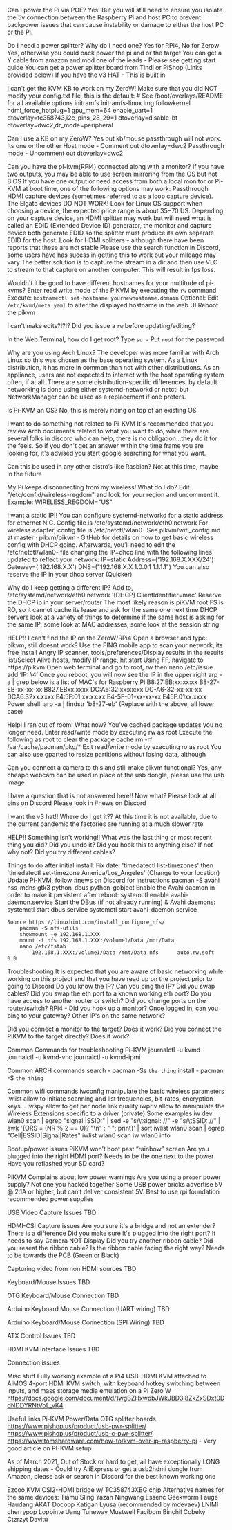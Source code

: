 Can I power the Pi via POE?
    Yes! But you will still need to ensure you isolate the 5v connection between the Raspberry Pi and host PC to prevent backpower issues that can cause instability or damage to either the host PC or the Pi.

Do I need a power splitter? Why do I need one?
    Yes for RPi4, No for Zerow
    Yes, otherwise you could back power the pi and or the target
    You can get a Y cable from amazon and mod one of the leads - Please see getting start guide
    You can get a power splitter board from Tindi or PiShop (Links provided below)
    If you have the v3 HAT - This is built in

I can't get the KVM KB to work on my ZeroW!
    Make sure that you did NOT modify your config.txt file, this is the default: 
      # See /boot/overlays/README for all available options
      initramfs initramfs-linux.img followkernel
      hdmi_force_hotplug=1
      gpu_mem=64
      enable_uart=1
      dtoverlay=tc358743,i2c_pins_28_29=1
      dtoverlay=disable-bt
      dtoverlay=dwc2,dr_mode=peripheral

Can I use a KB on my ZeroW?
    Yes but kb/mouse passthrough will not work. Its one or the other
      Host mode - Comment out dtoverlay=dwc2
      Passthrough mode - Uncomment out dtoverlay=dwc2

Can you have the pi-kvm(RPi4) connected along with a monitor?
      If you have two outputs, you may be able to use screen mirroring from the OS but not BIOS
      If you have one output or need access from both a local monitor or Pi-KVM at boot time, one of the following options may work:
        Passthrough HDMI capture devices (sometimes referred to as a loop capture device). The Elgato devices DO NOT WORK! Look for Linux OS support when choosing a device, the expected price range is about $35-$70 US.
        Depending on your capture device, an HDMI splitter may work but will need what is called an EDID (Extended Device ID) generator, the monitor and capture device both generate EDID so the splitter must produce its own separate EDID for the host.
        Look for HDMI splitters - although there have been reports that these are not stable
          Please use the search function in Discord, some users have has sucess in getting this to work but your mileage may vary
      The better solution is to capture the stream in a dir and then use VLC to stream to that capture on another computer. This will result in fps loss.

Wouldn't it be good to have different hostnames for your multitude of pi-kvms?
      Enter read write mode of the PiKVM by executing the `rw` command
      Execute: `hostnamectl set-hostname yournewhostname.domain`
      Optional: Edit `/etc/kvmd/meta.yaml` to alter the displayed hostname in the web UI
      Reboot the pikvm

I can't make edits?!?!?
      Did you issue a `rw` before updating/editing?

In the Web Terminal, how do I get root?
      Type `su -`
      Put `root` for the password

Why are you using Arch Linux?
      The developer was more familiar with Arch Linux so this was chosen as the base operating system. As a Linux distribution, it has more in common than not with other distributions.
      As an appliance, users are not expected to interact with the host operating system often, if at all. There are some distribution-specific differences, by default networking is done using either systemd-networkd or netctl but NetworkManager can be used as a replacement if one prefers.

Is Pi-KVM an OS?
      No, this is merely riding on top of an existing OS

I want to do something not related to Pi-KVM
      It's recommended that you review Arch documents related to what you want to do, while there are several folks in discord who can help, there is no obligation...they do it for the feels. So if you don't get an answer within the time frame you are looking for, it's advised you start google searching for what you want.

Can this be used in any other distro’s like Rasbian?
      Not at this time, maybe in the future

My Pi keeps disconnecting from my wireless! What do I do?
      Edit "/etc/conf.d/wireless-regdom" and look for your region and uncomment it. Example: WIRELESS_REGDOM="US"

I want a static IP!!
      You can configure systemd-networkd for a static address for ethernet NIC. Config file is /etc/systemd/network/eth0.network
      For wireless adapter, config file is /etc/netctl/wlan0-<wifiname>
      See pikvm/wifi_config.md at master · pikvm/pikvm · GitHub for details on how to get basic wireless config with DHCP going.  Afterwards, you’ll need to edit the /etc/netctl/wlan0-<wifiname> file changing the IP=dhcp line with the following lines updated to reflect your network:
        IP=static
        Address=('192.168.X.XXX/24')
        Gateway=('192.168.X.X')
        DNS=("192.168.X.X 1.0.0.1 1.1.1.1")
      You can also reserve the IP in your dhcp server (Quicker)

Why do I keep getting a different IP?
        Add to, /etc/systemd/network/eth0.network
        '[DHCP]
        ClientIdentifier=mac'
	Reserve the DHCP ip in your server/router
      	The most likely reason is piKVM root FS is RO, so it cannot cache its lease and ask for the same one next time
      	DHCP servers look at a variety of things to determine if the same host is asking for the same IP, some look at MAC addresses, some look at the session string

HELP!! I can't find the IP on the ZeroW/RPi4
      Open a browser and type: pikvm, still doesnt work?
      Use the FING mobile app to scan your network, its free
      Install Angry IP scanner, tools/preferences/Display results in the results list/Select Alive hosts, modify IP range, hit start
      Using FF, navigate to https://pikvm
        Open web terminal and go to root, rw then nano /etc/issue
        add ‘IP: \4’
        Once you reboot, you will now see the IP in the upper right
	arp -a | grep below is a list of MAC's for Raspberry Pi
		B8:27:EB:xx:xx:xx	B8-27-EB-xx-xx-xx	B827.EBxx.xxxx
		DC:A6:32:xx:xx:xx	DC-A6-32-xx-xx-xx	DCA6.32xx.xxxx
		E4:5F:01:xx:xx:xx	E4-5F-01-xx-xx-xx	E45F.01xx.xxxx
	Power shell: arp -a | findstr 'b8-27-eb' (Replace with the above, all lower case)

Help! I ran out of room! What now?
      You’ve cached package updates you no longer need.
      Enter read/write mode by executing rw as root
      Execute the following as root to clear the package cache
         rm -rf /var/cache/pacman/pkg/*
      Exit read/write mode by executing ro as root
      You can also use gparted to resize partitions without losing data, although

Can you connect a camera to this and still make pikvm functional?
      Yes, any cheapo webcam can be used in place of the usb dongle, please use the usb image

I have a question that is not answered here!! Now what?
      Please look at all pins on Discord
      Please look in #news on Discord

I want the v3 hat!! Where do I get it??
      At this time it is not available, due to the current pandemic the factories are running at a much slower rate

HELP!! Something isn't working!!
      What was the last thing or most recent thing you did? Did you undo it?
      Did you hook this to anything else? If not why not?
      Did you try different cables?
      
Things to do after initial install:
	Fix date: 'timedatectl list-timezones' then 'timedatectl set-timezone America/Los_Angeles' (Change to your location)
	Update Pi-KVM, follow #news on Discord for instructions
	pacman -S avahi nss-mdns gtk3 python-dbus python-gobject
	Enable the Avahi daemon in order to make it persistent after reboot:
		systemctl enable avahi-daemon.service
    	Start the DBus (if not already running) & Avahi daemons:
		systemctl start dbus.service
		systemctl start avahi-daemon.service

	Source https://linuxhint.com/install_configure_nfs/
		pacman -S nfs-utils
		showmount -e 192.168.1.XXX
		mount -t nfs 192.168.1.XXX:/volume1/Data /mnt/Data
		nano /etc/fstab
			192.168.1.XXX:/volume1/Data /mnt/Data nfs      auto,rw,soft    0 0


Troubleshooting
	It is expected that you are aware of basic networking while working on this project and that you have read up on the project prior to going to Discord
	Do you know the IP?
	Can you ping the IP?
	Did you swap cables?
	Did you swap the eth port to a known working eth port?
	Do you have access to another router or switch?
	Did you change ports on the router/switch?
	RPi4 - Did you hook up a monitor? Once logged in, can you ping to your gateway? Other IP's on the same network?


Did you connect a monitor to the target? Does it work?
Did you connect the PIKVM to the target directly? Does it work?

Common Commands for troubleshooting Pi-KVM
	journalctl -u kvmd
  	journalctl -u kvmd-vnc
  	journalctl -u kvmd-ipmi


Common ARCH commands
	search - pacman -Ss `the thing`
	install - pacman -S `the thing`

Common wifi commands
	iwconfig manipulate the basic wireless parameters
  	iwlist   allow to initiate scanning and list frequencies, bit-rates, encryption keys…
  	iwspy    allow to get per node link quality
  	iwpriv   allow to manipulate the Wireless Extensions specific to a driver (private)
    Some examples
      	iw dev wlan0 scan | egrep "signal:|SSID:" | sed -e "s/\tsignal: //" -e "s/\tSSID: //" | awk '{ORS = (NR % 2 == 0)? "\n" : " "; print}' | sort
	iwlist wlan0 scan | egrep "Cell|ESSID|Signal|Rates"
      	iwlist wlan0 scan
      	iw wlan0 info

Bootup/power issues
    PiKVM won’t boot past “rainbow” screen
    	Are you plugged into the right HDMI port? Needs to be the one next to the power
    Have you reflashed your SD card?

PiKVM Complains about low power warnings
    Are you using a `proper` power supply? Not one you hacked together
    Some USB power bricks advertise 5V @ 2.1A or higher, but can’t deliver consistent 5V.  Best to use rpi foundation recommended power supplies

USB Video Capture Issues
    TBD

HDMI-CSI Capture issues
	Are you sure it's a bridge and not an extender? There is a difference
	Did you make sure it's plugged into the right port? It needs to say Camera NOT Display
	Did you try another ribbon cable?
	Did you reseat the ribbon cable?
	Is the ribbon cable facing the right way? Needs to be towards the PCB (Green or Black)

Capturing video from non HDMI sources
    TBD

Keyboard/Mouse Issues
    TBD

OTG Keyboard/Mouse Connection
    TBD

Arduino Keyboard Mouse Connection (UART wiring)
    TBD

Arduino Keyboard/Mouse Connection (SPI Wiring)
    TBD

ATX Control Issues
    TBD

HDMI KVM Interface Issues
    TBD

Connection issues

Misc stuff
Fully working example of a Pi4 USB-HDMI KVM attached to AIMOS 4-port HDMI KVM switch, with keyboard hotkey switching between inputs, and mass storage media emulation on a Pi Zero W
	https://docs.google.com/document/d/1wgBZHxwpbJWkJBD3I8ZkZxSDxt0DdNDDYRNtVoL_vK4
	
Useful links
	Pi-KVM Power/Data OTG splitter boards
		https://www.pishop.us/product/usb-pwr-splitter/
		https://www.pishop.us/product/usb-c-pwr-splitter/
	https://www.tomshardware.com/how-to/kvm-over-ip-raspberry-pi - Very good article on PI-KVM setup

As of March 2021, Out of Stock or hard to get, all have exceptionally LONG shipping dates - Could try AliExpress or get a usb2hdmi dongle from Amazon, please ask or search in Discord for the best known working one

Ezcoo KVM
CSI2-HDMI bridge w/ TC358743XBG chip
Alternative names for the same devices:
Tiamu	  	Sling	    	Yazan	    	Ningwang	Essenc	  	Geekworm
Fauge	  	Haudang	  	AKAT	    	Docoop	    	Katigan	  	Lyusa (recommended by mdevaev)
LNIMI	  	cherrypop	Lopbinte	Uang	      	Tuneway	  	Mustwell
Facibom		Binchil	  	Cobeky	  	Ctzrzyt	    	Davitu	




